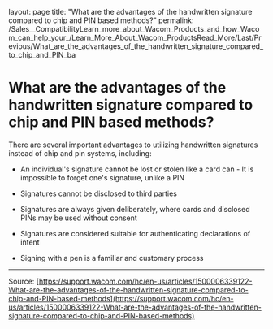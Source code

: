 layout: page
title: "What are the advantages of the handwritten signature compared to chip and PIN based methods?"
permalink: /Sales__CompatibilityLearn_more_about_Wacom_Products_and_how_Wacom_can_help_your_/Learn_More_About_Wacom_ProductsRead_More/Last/Previous/What_are_the_advantages_of_the_handwritten_signature_compared_to_chip_and_PIN_ba

# What are the advantages of the handwritten signature compared to chip and PIN based methods?

There are several important advantages to utilizing handwritten signatures instead of chip and pin systems, including:


- An individual's signature cannot be lost or stolen like a card can - It is impossible to forget one's signature, unlike a PIN


- Signatures cannot be disclosed to third parties


- Signatures are always given deliberately, where cards and disclosed PINs may be used without consent


- Signatures are considered suitable for authenticating declarations of intent


- Signing with a pen is a familiar and customary process

---
Source: [https://support.wacom.com/hc/en-us/articles/1500006339122-What-are-the-advantages-of-the-handwritten-signature-compared-to-chip-and-PIN-based-methods](https://support.wacom.com/hc/en-us/articles/1500006339122-What-are-the-advantages-of-the-handwritten-signature-compared-to-chip-and-PIN-based-methods)
